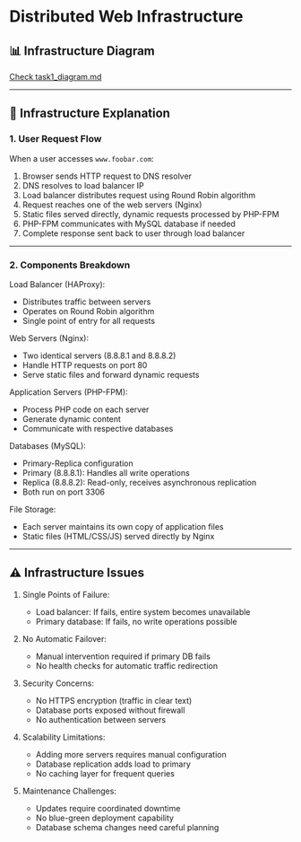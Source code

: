 # Distributed Web Infrastructure

## 📊 Infrastructure Diagram

[Check  task1_diagram.md](./task1_diagram.md)

---

## 📝 Infrastructure Explanation

### 1. User Request Flow

When a user accesses ```www.foobar.com```:

1. Browser sends HTTP request to DNS resolver
2. DNS resolves to load balancer IP
3. Load balancer distributes request using Round Robin algorithm
4. Request reaches one of the web servers (Nginx)
5. Static files served directly, dynamic requests processed by PHP-FPM
6. PHP-FPM communicates with MySQL database if needed
7. Complete response sent back to user through load balancer

---

### 2. Components Breakdown

Load Balancer (HAProxy):

- Distributes traffic between servers
- Operates on Round Robin algorithm
- Single point of entry for all requests

Web Servers (Nginx):

- Two identical servers (8.8.8.1 and 8.8.8.2)
- Handle HTTP requests on port 80
- Serve static files and forward dynamic requests

Application Servers (PHP-FPM):

- Process PHP code on each server
- Generate dynamic content
- Communicate with respective databases

Databases (MySQL):

- Primary-Replica configuration
- Primary (8.8.8.1): Handles all write operations
- Replica (8.8.8.2): Read-only, receives asynchronous replication
- Both run on port 3306

File Storage:

- Each server maintains its own copy of application files
- Static files (HTML/CSS/JS) served directly by Nginx

---


## ⚠️ Infrastructure Issues

1. Single Points of Failure:
    - Load balancer: If fails, entire system becomes unavailable
    - Primary database: If fails, no write operations possible

2. No Automatic Failover:
    - Manual intervention required if primary DB fails
    - No health checks for automatic traffic redirection

3. Security Concerns:
    - No HTTPS encryption (traffic in clear text)
    - Database ports exposed without firewall
    - No authentication between servers

4. Scalability Limitations:
    - Adding more servers requires manual configuration
    - Database replication adds load to primary
    - No caching layer for frequent queries

5. Maintenance Challenges:
    - Updates require coordinated downtime
    - No blue-green deployment capability
    - Database schema changes need careful planning
